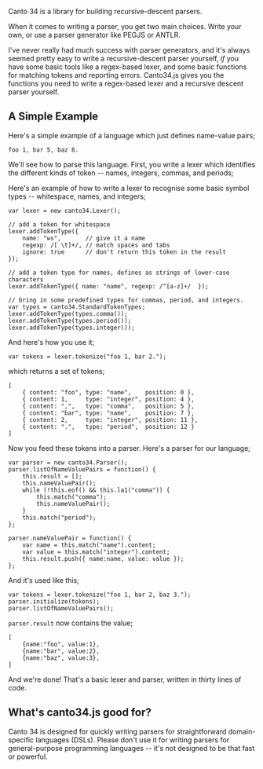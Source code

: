 Canto 34 is a library for building recursive-descent parsers.

When it comes to writing a parser, you get two main choices. Write your own,
or use a parser generator like PEGJS or ANTLR.

I've never really had much success with parser generators, and it's always
seemed pretty easy to write a recursive-descent parser yourself, *if* you have
some basic tools like a regex-based lexer, and some basic functions for
matching tokens and reporting errors. Canto34.js gives you the functions you
need to write a regex-based lexer and a recursive descent parser yourself.

A Simple Example
-----

Here's a simple example of a language which just defines name-value pairs;

    foo 1, bar 5, baz 8.

We'll see how to parse this language. First, you write a lexer which
identifies the different kinds of token -- names, integers, commas, and
periods;

Here's an example of how to write a lexer to recognise some basic symbol types
-- whitespace, names, and integers;

    var lexer = new canto34.Lexer();

    // add a token for whitespace
    lexer.addTokenType({ 
        name: "ws",       // give it a name
        regexp: /[ \t]+/, // match spaces and tabs
        ignore: true      // don't return this token in the result
    });
    
    // add a token type for names, defines as strings of lower-case characters
    lexer.addTokenType({ name: "name", regexp: /^[a-z]+/  });
    
    // bring in some predefined types for commas, period, and integers.
    var types = canto34.StandardTokenTypes;
    lexer.addTokenType(types.comma());
    lexer.addTokenType(types.period());
    lexer.addTokenType(types.integer());

And here's how you use it;

    var tokens = lexer.tokenize("foo 1, bar 2.");
    
which returns a set of tokens;

    [
        { content: "foo", type: "name",    position: 0 },
        { content: 1,     type: "integer", position: 4 },
        { content: ",",   type: "comma",   position: 5 },
        { content: "bar", type: "name",    position: 7 },
        { content: 2,     type: "integer", position: 11 },
        { content: ".",   type: "period",  position: 12 }
    ]

Now you feed these tokens into a parser. Here's a parser for our language;

    var parser = new canto34.Parser();
    parser.listOfNameValuePairs = function() {
        this.result = [];
        this.nameValuePair();
        while (!this.eof() && this.la1("comma")) {
            this.match("comma");
            this.nameValuePair();
        }
        this.match("period");
    };
    
    parser.nameValuePair = function() {
        var name = this.match("name").content;
        var value = this.match("integer").content;
        this.result.push({ name:name, value: value });
    };

And it's used like this;

    var tokens = lexer.tokenize("foo 1, bar 2, baz 3.");
    parser.initialize(tokens);
    parser.listOfNameValuePairs();

`parser.result` now contains the value;

    [
        {name:"foo", value:1},
        {name:"bar", value:2},
        {name:"baz", value:3},
    ]

And we're done! That's a basic lexer and parser, written in thirty lines of
code.

What's canto34.js good for?
-----

Canto 34 is designed for quickly writing parsers for straightforward domain-
specific languages (DSLs). Please don't use it for writing parsers for
general-purpose programming languages -- it's not designed to be that fast or
powerful.
